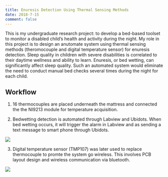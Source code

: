 ```yaml
---
title: Enuresis Detection Using Thermal Sensing Methods
date: 2018-7-15
comment: false
---
```

This is my undergraduate research project: to develop a bed-based toolset to monitor a disabled child’s health and activity during the night. My role in this project is to design an anutomate system using thermal sensing methods (theromocouple and digital temperature sensor) for enuresis detection. Sleep quality in children with severe disabilities is correlated to their daytime wellness and ability to learn. Enuresis, or bed wetting, can significantly affect sleep quality. Such an automated system would eliminate the need to conduct manual bed checks several times during the night for each child. 


## Workflow 
1. 16 thermocouples are placed underneath the mattress and connected the the NI9213 module for temperature acquisition. 

2. Bedwetting detection is automated through Labview and Ubidots. When bed wetting occurs, it will trigger the alarm in Labview and as sending a text message to smart phone through Ubidots.
<img src="https://github.com/shangxwang/shangxwang.github.io/blob/master/github/scattervariance.png?raw=true"/>

3. Digital temperature sensor (TMP107) was later used to replace thermocouple to promte the system go wireless. This involves PCB layout design and wireless communication via bluetooth.
<img src="https://github.com/shangxwang/shangxwang.github.io/blob/master/github/TMP107.png?raw=true"/>



